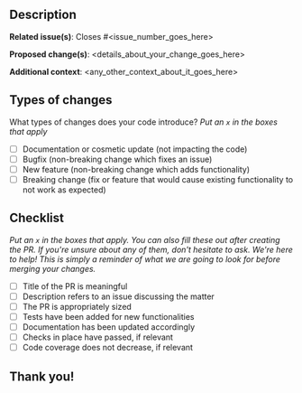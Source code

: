 ## Description

**Related issue(s)**: Closes #<issue_number_goes_here>

**Proposed change(s)**: <details_about_your_change_goes_here>

**Additional context**: <any_other_context_about_it_goes_here>

## Types of changes

What types of changes does your code introduce?
_Put an `x` in the boxes that apply_

- [ ] Documentation or cosmetic update (not impacting the code)
- [ ] Bugfix (non-breaking change which fixes an issue)
- [ ] New feature (non-breaking change which adds functionality)
- [ ] Breaking change (fix or feature that would cause existing functionality to not work as expected)

## Checklist
_Put an `x` in the boxes that apply. You can also fill these out after creating the PR.
If you're unsure about any of them, don't hesitate to ask. We're here to 
help! This is simply a reminder of what we are going to look for before merging your changes._

- [ ] Title of the PR is meaningful
- [ ] Description refers to an issue discussing the matter
- [ ] The PR is appropriately sized
- [ ] Tests have been added for new functionalities
- [ ] Documentation has been updated accordingly
- [ ] Checks in place have passed, if relevant
- [ ] Code coverage does not decrease, if relevant

## Thank you!